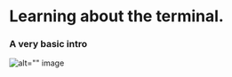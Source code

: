 # Learning about the terminal.
### A very basic intro
![alt="" image](https://github.com/godiatima/Basic-Gnu-Linux-Commands/blob/main/Very%20Basic%20commands/assets/bash%20bash.png)
